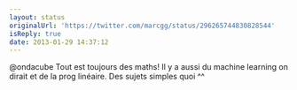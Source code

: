 ```yaml
---
layout: status
originalUrl: 'https://twitter.com/marcgg/status/296265744830828544'
isReply: true
date: 2013-01-29 14:37:12
---
```


@ondacube Tout est toujours des maths! Il y a aussi du machine learning on dirait et de la prog linéaire. Des sujets simples quoi ^^
